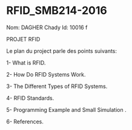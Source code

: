# RFID_SMB214-2016 

Nom: DAGHER Chady Id: 10016 f

PROJET RFID 

Le plan du project parle des points suivants:

 1- What is RFID.

 2- How Do RFID Systems Work.

 3- The Different Types of RFID Systems.

 4- RFID Standards.

 5- Programming Example and Small Simulation .
 
 6- References.
